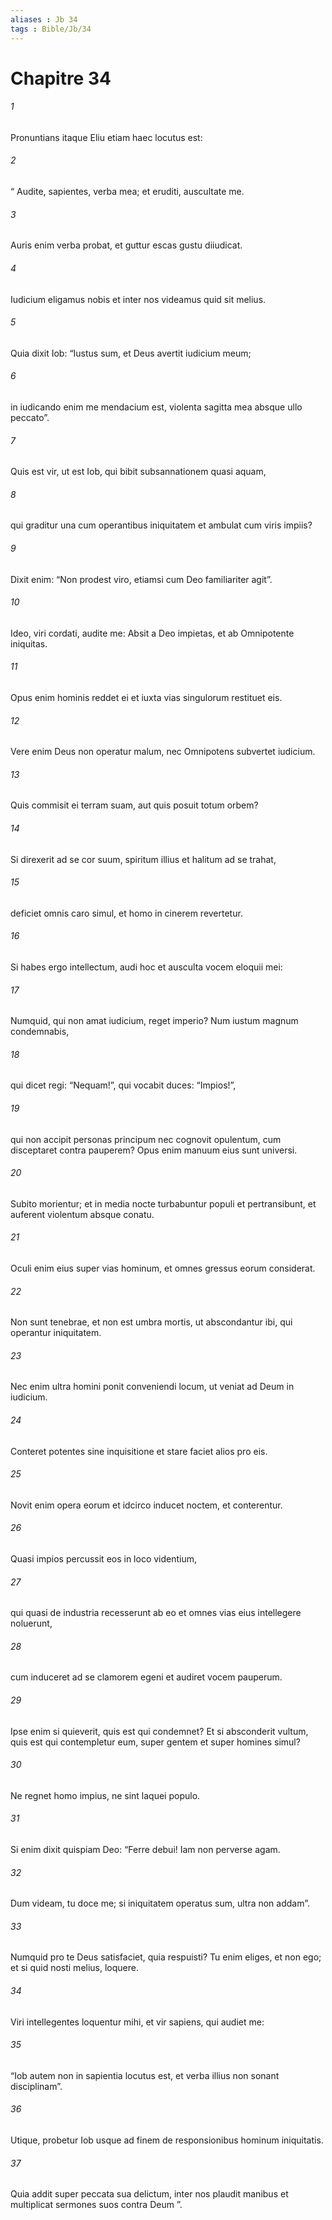 ```yaml
---
aliases : Jb 34
tags : Bible/Jb/34
---
```


# Chapitre 34

###### 1
Pronuntians itaque Eliu etiam haec locutus est:
###### 2
“ Audite, sapientes, verba mea; et eruditi, auscultate me.
###### 3
Auris enim verba probat, et guttur escas gustu diiudicat.
###### 4
Iudicium eligamus nobis et inter nos videamus quid sit melius.
###### 5
Quia dixit Iob: “Iustus sum, et Deus avertit iudicium meum;
###### 6
in iudicando enim me mendacium est, violenta sagitta mea absque ullo peccato”.
###### 7
Quis est vir, ut est Iob, qui bibit subsannationem quasi aquam,
###### 8
qui graditur una cum operantibus iniquitatem et ambulat cum viris impiis?
###### 9
Dixit enim: “Non prodest viro, etiamsi cum Deo familiariter agit”.
###### 10
Ideo, viri cordati, audite me: Absit a Deo impietas, et ab Omnipotente iniquitas.
###### 11
Opus enim hominis reddet ei et iuxta vias singulorum restituet eis.
###### 12
Vere enim Deus non operatur malum, nec Omnipotens subvertet iudicium.
###### 13
Quis commisit ei terram suam, aut quis posuit totum orbem?
###### 14
Si direxerit ad se cor suum, spiritum illius et halitum ad se trahat,
###### 15
deficiet omnis caro simul, et homo in cinerem revertetur.
###### 16
Si habes ergo intellectum, audi hoc et ausculta vocem eloquii mei:
###### 17
Numquid, qui non amat iudicium, reget imperio? Num iustum magnum condemnabis,
###### 18
qui dicet regi: “Nequam!”, qui vocabit duces: “Impios!”,
###### 19
qui non accipit personas principum nec cognovit opulentum, cum disceptaret contra pauperem? Opus enim manuum eius sunt universi.
###### 20
Subito morientur; et in media nocte turbabuntur populi et pertransibunt, et auferent violentum absque conatu.
###### 21
Oculi enim eius super vias hominum, et omnes gressus eorum considerat.
###### 22
Non sunt tenebrae, et non est umbra mortis, ut abscondantur ibi, qui operantur iniquitatem.
###### 23
Nec enim ultra homini ponit conveniendi locum, ut veniat ad Deum in iudicium.
###### 24
Conteret potentes sine inquisitione et stare faciet alios pro eis.
###### 25
Novit enim opera eorum et idcirco inducet noctem, et conterentur.
###### 26
Quasi impios percussit eos in loco videntium,
###### 27
qui quasi de industria recesserunt ab eo et omnes vias eius intellegere noluerunt,
###### 28
cum induceret ad se clamorem egeni et audiret vocem pauperum.
###### 29
Ipse enim si quieverit, quis est qui condemnet? Et si absconderit vultum, quis est qui contempletur eum, super gentem et super homines simul?
###### 30
Ne regnet homo impius, ne sint laquei populo.
###### 31
Si enim dixit quispiam Deo: “Ferre debui! Iam non perverse agam.
###### 32
Dum videam, tu doce me; si iniquitatem operatus sum, ultra non addam”.
###### 33
Numquid pro te Deus satisfaciet, quia respuisti? Tu enim eliges, et non ego; et si quid nosti melius, loquere.
###### 34
Viri intellegentes loquentur mihi, et vir sapiens, qui audiet me:
###### 35
“Iob autem non in sapientia locutus est, et verba illius non sonant disciplinam”.
###### 36
Utique, probetur Iob usque ad finem de responsionibus hominum iniquitatis.
###### 37
Quia addit super peccata sua delictum, inter nos plaudit manibus et multiplicat sermones suos contra Deum ”.

